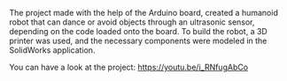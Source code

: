 The project made with the help of the Arduino board, created a humanoid robot that can dance or avoid objects through an ultrasonic sensor, depending on the code loaded onto the board. To build the robot, a 3D printer was used, and the necessary components were modeled in the SolidWorks application.

You can have a look at the project: https://youtu.be/i_RNfugAbCo
